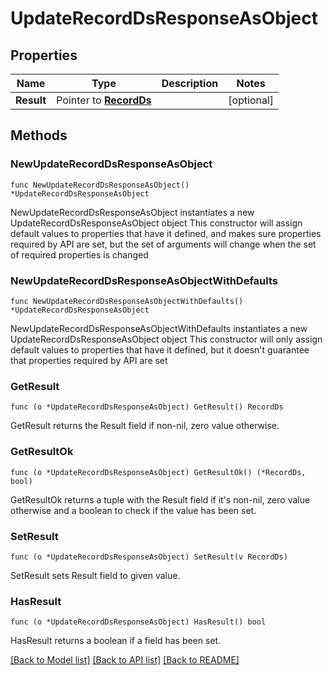 # UpdateRecordDsResponseAsObject

## Properties

Name | Type | Description | Notes
------------ | ------------- | ------------- | -------------
**Result** | Pointer to [**RecordDs**](RecordDs.md) |  | [optional] 

## Methods

### NewUpdateRecordDsResponseAsObject

`func NewUpdateRecordDsResponseAsObject() *UpdateRecordDsResponseAsObject`

NewUpdateRecordDsResponseAsObject instantiates a new UpdateRecordDsResponseAsObject object
This constructor will assign default values to properties that have it defined,
and makes sure properties required by API are set, but the set of arguments
will change when the set of required properties is changed

### NewUpdateRecordDsResponseAsObjectWithDefaults

`func NewUpdateRecordDsResponseAsObjectWithDefaults() *UpdateRecordDsResponseAsObject`

NewUpdateRecordDsResponseAsObjectWithDefaults instantiates a new UpdateRecordDsResponseAsObject object
This constructor will only assign default values to properties that have it defined,
but it doesn't guarantee that properties required by API are set

### GetResult

`func (o *UpdateRecordDsResponseAsObject) GetResult() RecordDs`

GetResult returns the Result field if non-nil, zero value otherwise.

### GetResultOk

`func (o *UpdateRecordDsResponseAsObject) GetResultOk() (*RecordDs, bool)`

GetResultOk returns a tuple with the Result field if it's non-nil, zero value otherwise
and a boolean to check if the value has been set.

### SetResult

`func (o *UpdateRecordDsResponseAsObject) SetResult(v RecordDs)`

SetResult sets Result field to given value.

### HasResult

`func (o *UpdateRecordDsResponseAsObject) HasResult() bool`

HasResult returns a boolean if a field has been set.


[[Back to Model list]](../README.md#documentation-for-models) [[Back to API list]](../README.md#documentation-for-api-endpoints) [[Back to README]](../README.md)


